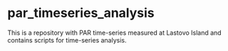 # par_timeseries_analysis
This is a repository with PAR time-series measured at Lastovo Island and contains scripts for time-series analysis.
